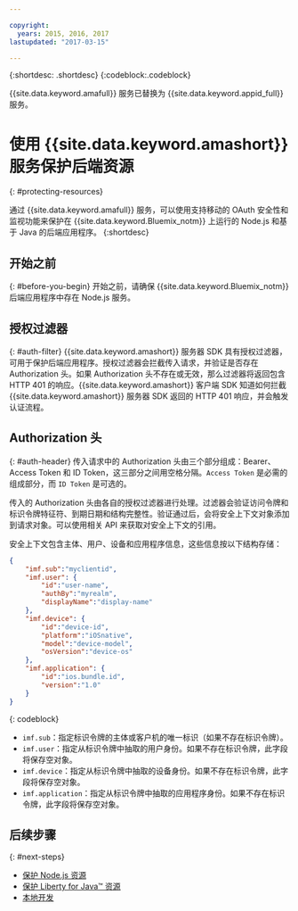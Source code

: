 ```yaml
---

copyright:
  years: 2015, 2016, 2017
lastupdated: "2017-03-15"

---
```


{:shortdesc: .shortdesc}
{:codeblock:.codeblock}

{{site.data.keyword.amafull}} 服务已替换为 {{site.data.keyword.appid_full}} 服务。

# 使用 {{site.data.keyword.amashort}} 服务保护后端资源
{: #protecting-resources}


通过 {{site.data.keyword.amafull}} 服务，可以使用支持移动的 OAuth 安全性和监视功能来保护在 {{site.data.keyword.Bluemix_notm}} 上运行的 Node.js 和基于 Java 的后端应用程序。
{:shortdesc}

## 开始之前
{: #before-you-begin}
开始之前，请确保 {{site.data.keyword.Bluemix_notm}} 后端应用程序中存在 Node.js 服务。


## 授权过滤器
{: #auth-filter}
{{site.data.keyword.amashort}} 服务器 SDK 具有授权过滤器，可用于保护后端应用程序。授权过滤器会拦截传入请求，并验证是否存在 Authorization 头。如果 Authorization 头不存在或无效，那么过滤器将返回包含 HTTP 401 的响应。{{site.data.keyword.amashort}} 客户端 SDK 知道如何拦截 {{site.data.keyword.amashort}} 服务器 SDK 返回的 HTTP 401 响应，并会触发认证流程。
## Authorization 头
{: #auth-header}
传入请求中的 Authorization 头由三个部分组成：Bearer、Access Token 和 ID Token，这三部分之间用空格分隔。`Access Token` 是必需的组成部分，而 `ID Token` 是可选的。

传入的 Authorization 头由各自的授权过滤器进行处理。过滤器会验证访问令牌和标识令牌特征符、到期日期和结构完整性。验证通过后，会将安全上下文对象添加到请求对象。可以使用相关 API 来获取对安全上下文的引用。

安全上下文包含主体、用户、设备和应用程序信息，这些信息按以下结构存储：
```JSON
{
    "imf.sub":"myclientid",
    "imf.user": {
        "id":"user-name",
        "authBy":"myrealm",
        "displayName":"display-name"
    },
    "imf.device": {
        "id":"device-id",
        "platform":"iOSnative",
        "model":"device-model",
        "osVersion":"device-os"
    },
    "imf.application": {
        "id":"ios.bundle.id",
        "version":"1.0"
    }
}
```
{: codeblock}

* `imf.sub`：指定标识令牌的主体或客户机的唯一标识（如果不存在标识令牌）。
* `imf.user`：指定从标识令牌中抽取的用户身份。如果不存在标识令牌，此字段将保存空对象。
* `imf.device`：指定从标识令牌中抽取的设备身份。如果不存在标识令牌，此字段将保存空对象。
* `imf.application`：指定从标识令牌中抽取的应用程序身份。如果不存在标识令牌，此字段将保存空对象。

## 后续步骤
{: #next-steps}
* [保护 Node.js 资源](protecting-resources-nodejs.html)
* [保护 Liberty for Java&trade; 资源](protecting-resources-java.html)
* [本地开发](protecting-resources-local.html)

